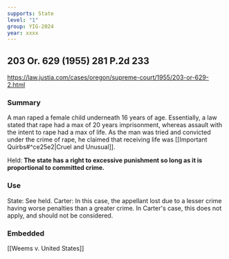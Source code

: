 ```yaml
---
supports: State
level: "1"
group: YIG-2024
year: xxxx
---
```

## 203 Or. 629 (1955) 281 P.2d 233

https://law.justia.com/cases/oregon/supreme-court/1955/203-or-629-2.html

### Summary

A man raped a female child underneath 16 years of age. Essentially, a law stated that rape had a max of 20 years imprisonment, whereas assault with the intent to rape had a max of life. As the man was tried and convicted under the crime of rape, he claimed that receiving life was [[Important Quirbs#^ce25e2|Cruel and Unusual]]. 

Held:
**The state has a right to excessive punishment so long as it is proportional to committed crime.** 
### Use

State: See held.
Carter: In this case, the appellant lost due to a lesser crime having worse penalties than a greater crime. In Carter's case, this does not apply, and should not be considered.

### Embedded

[[Weems v. United States]]
